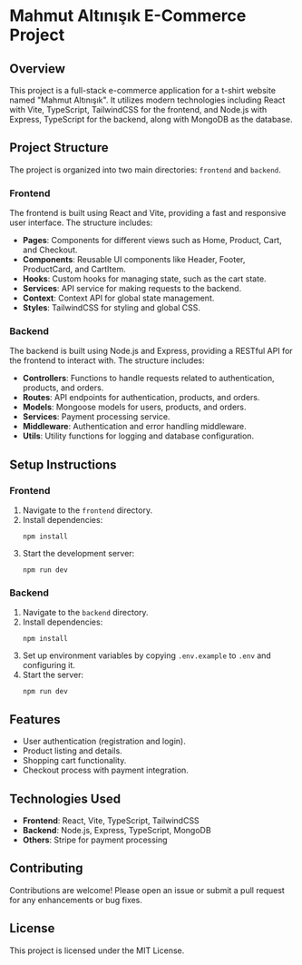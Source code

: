 # Mahmut Altınışık E-Commerce Project

## Overview
This project is a full-stack e-commerce application for a t-shirt website named "Mahmut Altınışık". It utilizes modern technologies including React with Vite, TypeScript, TailwindCSS for the frontend, and Node.js with Express, TypeScript for the backend, along with MongoDB as the database.

## Project Structure
The project is organized into two main directories: `frontend` and `backend`.

### Frontend
The frontend is built using React and Vite, providing a fast and responsive user interface. The structure includes:
- **Pages**: Components for different views such as Home, Product, Cart, and Checkout.
- **Components**: Reusable UI components like Header, Footer, ProductCard, and CartItem.
- **Hooks**: Custom hooks for managing state, such as the cart state.
- **Services**: API service for making requests to the backend.
- **Context**: Context API for global state management.
- **Styles**: TailwindCSS for styling and global CSS.

### Backend
The backend is built using Node.js and Express, providing a RESTful API for the frontend to interact with. The structure includes:
- **Controllers**: Functions to handle requests related to authentication, products, and orders.
- **Routes**: API endpoints for authentication, products, and orders.
- **Models**: Mongoose models for users, products, and orders.
- **Services**: Payment processing service.
- **Middleware**: Authentication and error handling middleware.
- **Utils**: Utility functions for logging and database configuration.

## Setup Instructions

### Frontend
1. Navigate to the `frontend` directory.
2. Install dependencies:
   ```
   npm install
   ```
3. Start the development server:
   ```
   npm run dev
   ```

### Backend
1. Navigate to the `backend` directory.
2. Install dependencies:
   ```
   npm install
   ```
3. Set up environment variables by copying `.env.example` to `.env` and configuring it.
4. Start the server:
   ```
   npm run dev
   ```

## Features
- User authentication (registration and login).
- Product listing and details.
- Shopping cart functionality.
- Checkout process with payment integration.

## Technologies Used
- **Frontend**: React, Vite, TypeScript, TailwindCSS
- **Backend**: Node.js, Express, TypeScript, MongoDB
- **Others**: Stripe for payment processing

## Contributing
Contributions are welcome! Please open an issue or submit a pull request for any enhancements or bug fixes.

## License
This project is licensed under the MIT License.